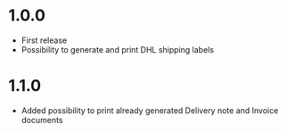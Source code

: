 # 1.0.0
- First release
- Possibility to generate and print DHL shipping labels

# 1.1.0
- Added possibility to print already generated Delivery note and Invoice documents
